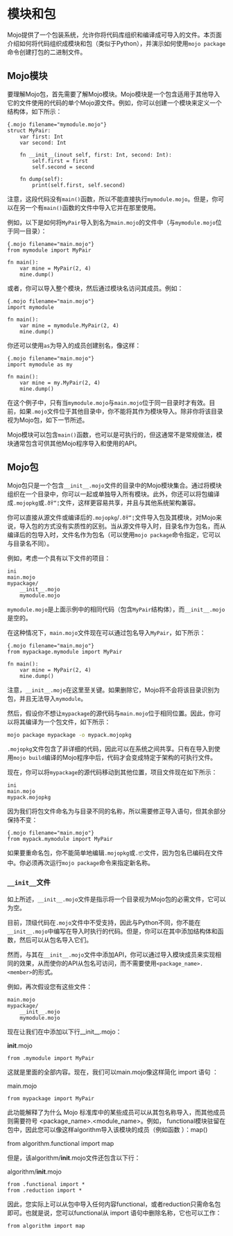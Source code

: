 # 模块和包

Mojo提供了一个包装系统，允许你将代码库组织和编译成可导入的文件。本页面介绍如何将代码组织成模块和包（类似于Python），并演示如何使用`mojo package`命令创建打包的二进制文件。

## Mojo模块

要理解Mojo包，首先需要了解Mojo模块。Mojo模块是一个包含适用于其他导入它的文件使用的代码的单个Mojo源文件。例如，你可以创建一个模块来定义一个结构体，如下所示：

```mojo
{.mojo filename="mymodule.mojo"}
struct MyPair:
    var first: Int
    var second: Int

    fn __init__(inout self, first: Int, second: Int):
        self.first = first
        self.second = second

    fn dump(self):
        print(self.first, self.second)
```

注意，这段代码没有`main()`函数，所以不能直接执行`mymodule.mojo`。但是，你可以在另一个有`main()`函数的文件中导入它并在那里使用。

例如，以下是如何将`MyPair`导入到名为`main.mojo`的文件中（与`mymodule.mojo`位于同一目录）：

```mojo
{.mojo filename="main.mojo"}
from mymodule import MyPair

fn main():
    var mine = MyPair(2, 4)
    mine.dump()
```

或者，你可以导入整个模块，然后通过模块名访问其成员。例如：

```mojo
{.mojo filename="main.mojo"}
import mymodule

fn main():
    var mine = mymodule.MyPair(2, 4)
    mine.dump()
```

你还可以使用`as`为导入的成员创建别名，像这样：

```mojo
{.mojo filename="main.mojo"}
import mymodule as my

fn main():
    var mine = my.MyPair(2, 4)
    mine.dump()
```

在这个例子中，只有当`mymodule.mojo`与`main.mojo`位于同一目录时才有效。目前，如果`.mojo`文件位于其他目录中，你不能将其作为模块导入。除非你将该目录视为Mojo包，如下一节所述。

Mojo模块可以包含`main()`函数，也可以是可执行的，但这通常不是常规做法，模块通常包含可供其他Mojo程序导入和使用的API。

## Mojo包

Mojo包只是一个包含`__init__.mojo`文件的目录中的Mojo模块集合。通过将模块组织在一个目录中，你可以一起或单独导入所有模块。此外，你还可以将包编译成`.mojopkg`或`.ðŸ“¦`文件，这样更容易共享，并且与其他系统架构兼容。

你可以直接从源文件或编译后的`.mojopkg`/`.ðŸ“¦`文件导入包及其模块，对Mojo来说，导入包的方式没有实质性的区别。当从源文件导入时，目录名作为包名，而从编译后的包导入时，文件名作为包名（可以使用`mojo package`命令指定，它可以与目录名不同）。

例如，考虑一个具有以下文件的项目：

```mojo
ini
main.mojo
mypackage/
    __init__.mojo
    mymodule.mojo
```

`mymodule.mojo`是上面示例中的相同代码（包含`MyPair`结构体），而`__init__.mojo`是空的。

在这种情况下，`main.mojo`文件现在可以通过包名导入`MyPair`，如下所示：

```mojo
{.mojo filename="main.mojo"}
from mypackage.mymodule import MyPair

fn main():
    var mine = MyPair(2, 4)
    mine.dump()
```

注意，`__init__.mojo`在这里至关键。如果删除它，Mojo将不会将该目录识别为包，并且无法导入`mymodule`。

然后，假设你不想让`mypackage`的源代码与`main.mojo`位于相同位置。因此，你可以将其编译为一个包文件，如下所示：

```sh
mojo package mypackage -o mypack.mojopkg
```

`.mojopkg`文件包含了非详细的代码，因此可以在系统之间共享。只有在导入到使用`mojo build`编译的Mojo程序中后，代码才会变成特定于架构的可执行文件。

现在，你可以将`mypackage`的源代码移动到其他位置，项目文件现在如下所示：

```mojo
ini
main.mojo
mypack.mojopkg
```

因为我们将包文件命名为与目录不同的名称，所以需要修正导入语句，但其余部分保持不变：

```mojo
{.mojo filename="main.mojo"}
from mypack.mymodule import MyPair
```

如果要重命名包，你不能简单地编辑`.mojopkg`或`.📦`文件，因为包名已编码在文件中。你必须再次运行`mojo package`命令来指定新名称。

### `__init__`文件

如上所述，`__init__.mojo`文件是指示将一个目录视为Mojo包的必需文件，它可以为空。

目前，顶级代码在`.mojo`文件中不受支持，因此与Python不同，你不能在`__init__.mojo`中编写在导入时执行的代码。但是，你可以在其中添加结构体和函数，然后可以从包名导入它们。

然而，与其在`__init__.mojo`文件中添加API，你可以通过导入模块成员来实现相同的效果，从而使你的API从包名可访问，而不需要使用`<package_name>.<member>`的形式。

例如，再次假设您有这些文件：

```mojo
main.mojo
mypackage/
    __init__.mojo
    mymodule.mojo
```

现在让我们在中添加以下行__init__.mojo：

__init__.mojo
```mojo
from .mymodule import MyPair
```

这就是里面的全部内容。现在，我们可以main.mojo像这样简化 import 语句 ：

main.mojo
```mojo
from mypackage import MyPair
```

此功能解释了为什么 Mojo 标准库中的某些成员可以从其包名称导入，而其他成员则需要符号 <package_name>.<module_name>。例如， functional模块驻留在 包中，因此您可以像这样algorithm导入该模块的成员（例如函数 ）：map()

from algorithm.functional import map

但是，该algorithm/__init__.mojo文件还包含以下行：

algorithm/__init__.mojo
```mojo
from .functional import *
from .reduction import *
```


因此，您实际上可以从包中导入任何内容functional，或者reduction只需命名包即可。也就是说，您可以functional从 import 语句中删除名称，它也可以工作：
```mojo
from algorithm import map
```